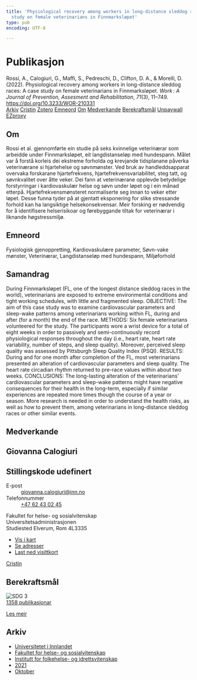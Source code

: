 ```yaml
---
title: 'Physiological recovery among workers in long-distance sleddog races: A case
  study on female veterinarians in Finnmarksløpet'
type: pub
encoding: UTF-8

---
```

<h1>Publikasjon</h1>
<article id="csl-bib-container-CIMYMQQX" class="csl-bib-container">
  <div class="csl-bib-body"> <div class="csl-entry">Rossi, A., Calogiuri, G., Maffi, S., Pedreschi, D., Clifton, D. A., &#38; Morelli, D. (2022). Physiological recovery among workers in long-distance sleddog races: A case study on female veterinarians in Finnmarksløpet. <i>Work : A Journal of Prevention, Assesment and Rehabilitation</i>, <i>71</i>(3), 11–749. <a href="https://doi.org/10.3233/WOR-210331">https://doi.org/10.3233/WOR-210331</a></div> </div>
  <div class="csl-bib-buttons">
    <a href="#taxonomy-article-CIMYMQQX" alt="archive" class="csl-bib-button">Arkiv</a>
    <a href="https://app.cristin.no/results/show.jsf?id=1946810" alt="Cristin" class="csl-bib-button">Cristin</a>
    <a href="http://zotero.org/groups/5881554/items/CIMYMQQX" alt="Zotero" class="csl-bib-button">Zotero</a>
    <a href="#keywords-article-CIMYMQQX" alt="keywords" class="csl-bib-button">Emneord</a>
    <a href="#about-article-CIMYMQQX" alt="about_pub" class="csl-bib-button">Om</a>
    <a href="#contributors-article-CIMYMQQX" alt="contributors" class="csl-bib-button">Medverkande</a>
    <a href="#sdg-article-CIMYMQQX" alt="sdg" class="csl-bib-button">Berekraftsmål</a>
    <a href="https://doi.org/10.3233/wor-210331" alt="Unpaywall" class="csl-bib-button">Unpaywall</a>
    <a href="https://doi.org/10.3233/wor-210331" alt="EZproxy" class="csl-bib-button">EZproxy</a>
  </div>
  <div id="csl-bib-meta-container-CIMYMQQX"></div>
</article>
<div id="csl-bib-meta-CIMYMQQX" class="csl-bib-meta">
  <article id="about-article-CIMYMQQX" class="about_pub-article">
    <h1>Om</h1>
    Rossi et al. gjennomførte ein studie på seks kvinnelige veterinærar som arbeidde under Finnmarksløpet, eit langdistanseløp med hundespann. Målet var å forstå korleis dei ekstreme forholda og krevjande tidsplanane påverka veterinærane si hjartehelse og søvnmønster. Ved bruk av handleddsapparat overvaka forskarane hjartefrekvens, hjartefrekvensvariabilitet, steg tatt, og søvnkvalitet over åtte veker. Dei fann at veterinærane opplevde betydelige forstyrringar i kardiovaskulær helse og søvn under løpet og i ein månad etterpå. Hjartefrekvensmønsteret normaliserte seg innan to veker etter løpet. Desse funna tyder på at gjentatt eksponering for slike stressande forhold kan ha langsiktige helsekonsekvensar. Meir forsking er nødvendig for å identifisere helserisikoar og førebyggande tiltak for veterinærar i liknande høgstressmiljø.
  </article>
  <article id="keywords-article-CIMYMQQX" class="keywords-article">
    <h1>Emneord</h1>
    Fysiologisk gjenoppretting, Kardiovaskulære parameter, Søvn-vake mønster, Veterinærar, Langdistanseløp med hundespann, Miljøforhold
  </article>
  <article id="abstract-article-CIMYMQQX" class="abstract-article">
    <h1>Samandrag</h1>
    During Finnmarksløpet (FL, one of the longest distance sleddog races in the world), veterinarians are exposed to extreme environmental conditions and tight working schedules, with little and fragmented sleep. OBJECTIVE: The aim of this case study was to examine cardiovascular parameters and sleep-wake patterns among veterinarians working within FL, during and after (for a month) the end of the race. METHODS: Six female veterinarians volunteered for the study. The participants wore a wrist device for a total of eight weeks in order to passively and semi-continuously record physiological responses throughout the day (i.e., heart rate, heart rate variability, number of steps, and sleep quality). Moreover, perceived sleep quality was assessed by Pittsburgh Sleep Quality Index (PSQI). RESULTS: During and for one month after completion of the FL, most veterinarians presented an alteration of cardiovascular parameters and sleep quality. The heart rate circadian rhythm returned to pre-race values within about two weeks. CONCLUSIONS: The long-lasting alteration of the veterinarians’ cardiovascular parameters and sleep-wake patterns might have negative consequences for their health in the long-term, especially if similar experiences are repeated more times though the course of a year or season. More research is needed in order to understand the health risks, as well as how to prevent them, among veterinarians in long-distance sleddog races or other similar events.
  </article>
  <article id="contributors-article-CIMYMQQX" class="contributors-article">
    <h1>Medverkande</h1>
    <div class="personas"> <div class="vrtx-hinn-person-card"> <div class="photo"> <i class="lar la-user-circle missing-person"></i> </div> <div class="info"> <hgroup><h1>Giovanna Calogiuri</h1> <h2>Stillingskode udefinert</h2> </hgroup><dl> <dt>E-post</dt> <dd> <a href="mailto:giovanna.calogiuri@inn.no">giovanna.calogiuri@inn.no</a> </dd> <dt>Telefonnummer</dt> <dd><a href="tel:+4762430245"> +47 62 43 02 45 </a></dd> </dl> <p> Fakultet for helse- og sosialvitenskap<br> Universitetsadministrasjonen<br> Studiested Elverum, Rom 4L3335 </p> <ul class="vrtx-hinn-links"> <li><a href="https://www.google.com/maps?q=60.88177,11.53669">Vis i kart</a></li> <li><a href="https://www.inn.no/finn-en-ansatt/giovanna-calogiuri.html#vrtx-hinn-addresses">Se adresser</a></li> <li><a href="https://www.inn.no/finn-en-ansatt/giovanna-calogiuri.html?vrtx=vcf">Last ned visittkort</a></li> </ul> </div> </div> <a href="https://app.cristin.no/persons/show.jsf?id=358086" alt="Cristin URL" class="personas-cristin">Cristin</a> </div>
  </article>
  <article id="sdg-article-CIMYMQQX" class="sdg-article">
    <h1>Berekraftsmål</h1>
    <div class="sdg-container"><div id="sdg3" class="sdg">
        <img src="{{< params subfolder >}}images/sdg/sdg03_nn.png" class="image" alt="SDG 3">
        <div class="sdg-overlay">
          <a href="{{< params subfolder >}}nn/archive/?sdg=3#archive" class="sdg-publication-count"><span>1358</span> publikasjonar</a>
          <p><a href="https://fn.no/om-fn/fns-baerekraftsmaal/god-helse-og-livskvalitet?lang=nno-NO" class="sdg-read-more">Les meir</a></p>
        </div>
      </div></div>
  </article>
  <article id="taxonomy-article-CIMYMQQX" class="taxonomy-article">
    <h1>Arkiv</h1>
    <ul>
      <li><a href="{{< params subfolder >}}nn/archive/?key=3DCRN523">Universitetet i Innlandet</a></li>
      <li><a href="{{< params subfolder >}}nn/archive/?key=IDKFS3MX">Fakultet for helse- og sosialvitenskap</a></li>
      <li><a href="{{< params subfolder >}}nn/archive/?key=FJXE3Z8X">Institutt for folkehelse- og idrettsvitenskap</a></li>
      <li><a href="{{< params subfolder >}}nn/archive/?key=HKMXV8PC">2021</a></li>
      <li><a href="{{< params subfolder >}}nn/archive/?key=KTDVUK9M">Oktober</a></li>
    </ul>
  </article>
</div>
